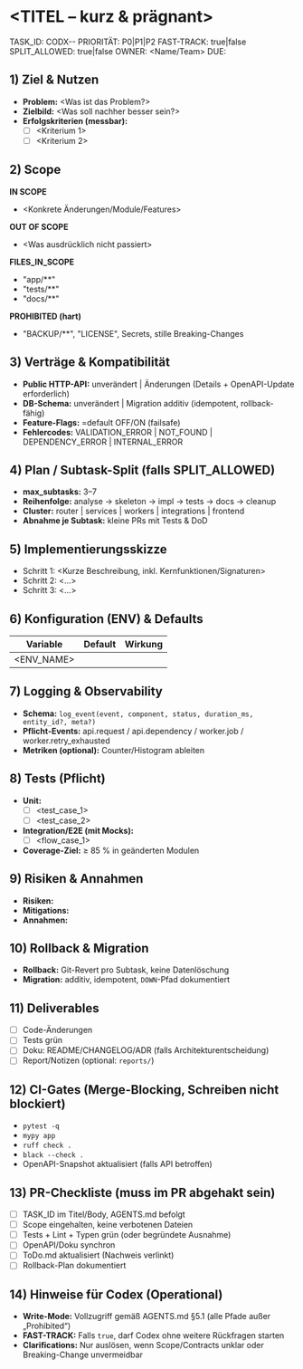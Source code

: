 # <TITEL – kurz & prägnant>
TASK_ID: CODX-<BEREICH>-<NR>
PRIORITÄT: P0|P1|P2
FAST-TRACK: true|false
SPLIT_ALLOWED: true|false
OWNER: <Name/Team>
DUE: <YYYY-MM-DD>

## 1) Ziel & Nutzen
- **Problem:** <Was ist das Problem?>
- **Zielbild:** <Was soll nachher besser sein?>
- **Erfolgskriterien (messbar):**
  - [ ] <Kriterium 1>
  - [ ] <Kriterium 2>

## 2) Scope
**IN SCOPE**
- <Konkrete Änderungen/Module/Features>

**OUT OF SCOPE**
- <Was ausdrücklich nicht passiert>

**FILES_IN_SCOPE**
- "app/**"
- "tests/**"
- "docs/**"

**PROHIBITED (hart)**
- "BACKUP/**", "LICENSE", Secrets, stille Breaking-Changes

## 3) Verträge & Kompatibilität
- **Public HTTP-API:** unverändert | Änderungen (Details + OpenAPI-Update erforderlich)
- **DB-Schema:** unverändert | Migration additiv (idempotent, rollback-fähig)
- **Feature-Flags:** <Name>=default OFF/ON (failsafe)
- **Fehlercodes:** VALIDATION_ERROR | NOT_FOUND | DEPENDENCY_ERROR | INTERNAL_ERROR

## 4) Plan / Subtask-Split (falls SPLIT_ALLOWED)
- **max_subtasks:** 3–7
- **Reihenfolge:** analyse → skeleton → impl → tests → docs → cleanup
- **Cluster:** router | services | workers | integrations | frontend
- **Abnahme je Subtask:** kleine PRs mit Tests & DoD

## 5) Implementierungsskizze
- Schritt 1: <Kurze Beschreibung, inkl. Kernfunktionen/Signaturen>
- Schritt 2: <…>
- Schritt 3: <…>

## 6) Konfiguration (ENV) & Defaults
| Variable | Default | Wirkung |
|---|---|---|
| <ENV_NAME> | <Default> | <Beschreibung> |

## 7) Logging & Observability
- **Schema:** `log_event(event, component, status, duration_ms, entity_id?, meta?)`
- **Pflicht-Events:** api.request / api.dependency / worker.job / worker.retry_exhausted
- **Metriken (optional):** Counter/Histogram ableiten

## 8) Tests (Pflicht)
- **Unit:**
  - [ ] <test_case_1>
  - [ ] <test_case_2>
- **Integration/E2E (mit Mocks):**
  - [ ] <flow_case_1>
- **Coverage-Ziel:** ≥ 85 % in geänderten Modulen

## 9) Risiken & Annahmen
- **Risiken:** <Liste>
- **Mitigations:** <Liste>
- **Annahmen:** <Liste>

## 10) Rollback & Migration
- **Rollback:** Git-Revert pro Subtask, keine Datenlöschung
- **Migration:** additiv, idempotent, `DOWN`-Pfad dokumentiert

## 11) Deliverables
- [ ] Code-Änderungen
- [ ] Tests grün
- [ ] Doku: README/CHANGELOG/ADR (falls Architekturentscheidung)
- [ ] Report/Notizen (optional: `reports/`)

## 12) CI-Gates (Merge-Blocking, Schreiben nicht blockiert)
- `pytest -q`
- `mypy app`
- `ruff check .`
- `black --check .`
- OpenAPI-Snapshot aktualisiert (falls API betroffen)

## 13) PR-Checkliste (muss im PR abgehakt sein)
- [ ] TASK_ID im Titel/Body, AGENTS.md befolgt
- [ ] Scope eingehalten, keine verbotenen Dateien
- [ ] Tests + Lint + Typen grün (oder begründete Ausnahme)
- [ ] OpenAPI/Doku synchron
- [ ] ToDo.md aktualisiert (Nachweis verlinkt)
- [ ] Rollback-Plan dokumentiert

## 14) Hinweise für Codex (Operational)
- **Write-Mode:** Vollzugriff gemäß AGENTS.md §5.1 (alle Pfade außer „Prohibited“)
- **FAST-TRACK:** Falls `true`, darf Codex ohne weitere Rückfragen starten
- **Clarifications:** Nur auslösen, wenn Scope/Contracts unklar oder Breaking-Change unvermeidbar
